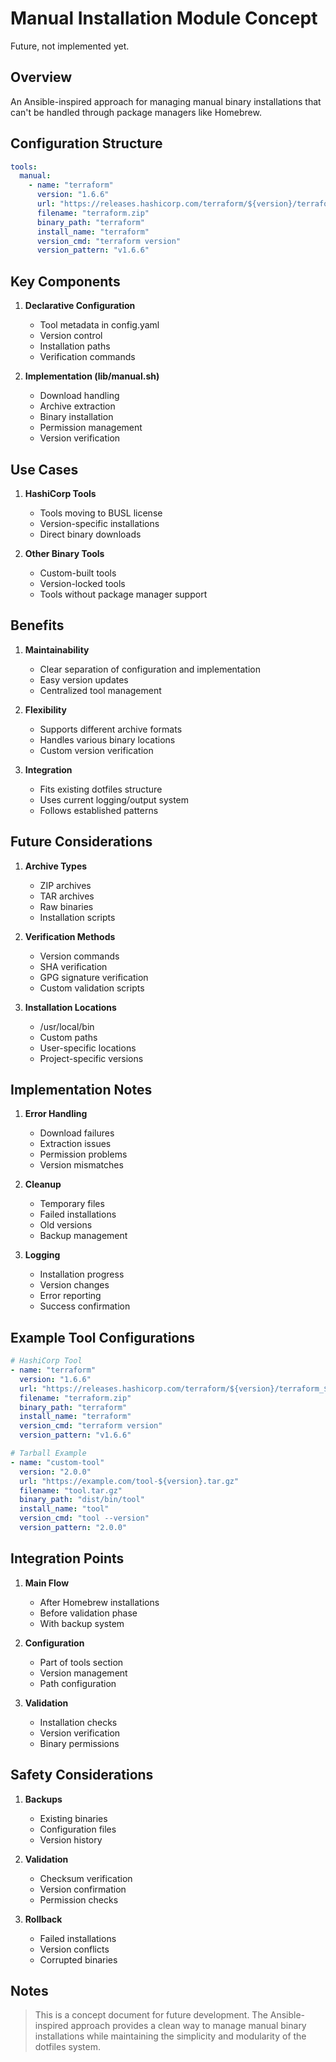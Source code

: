 # Manual Installation Module Concept

Future, not implemented yet.

## Overview

An Ansible-inspired approach for managing manual binary installations that can't be handled through package managers like Homebrew.

## Configuration Structure

```yaml
tools:
  manual:
    - name: "terraform"
      version: "1.6.6"
      url: "https://releases.hashicorp.com/terraform/${version}/terraform_${version}_darwin_amd64.zip"
      filename: "terraform.zip"
      binary_path: "terraform"
      install_name: "terraform"
      version_cmd: "terraform version"
      version_pattern: "v1.6.6"
```

## Key Components

1. **Declarative Configuration**
   - Tool metadata in config.yaml
   - Version control
   - Installation paths
   - Verification commands

2. **Implementation (lib/manual.sh)**
   - Download handling
   - Archive extraction
   - Binary installation
   - Permission management
   - Version verification

## Use Cases

1. **HashiCorp Tools**
   - Tools moving to BUSL license
   - Version-specific installations
   - Direct binary downloads

2. **Other Binary Tools**
   - Custom-built tools
   - Version-locked tools
   - Tools without package manager support

## Benefits

1. **Maintainability**
   - Clear separation of configuration and implementation
   - Easy version updates
   - Centralized tool management

2. **Flexibility**
   - Supports different archive formats
   - Handles various binary locations
   - Custom version verification

3. **Integration**
   - Fits existing dotfiles structure
   - Uses current logging/output system
   - Follows established patterns

## Future Considerations

1. **Archive Types**
   - ZIP archives
   - TAR archives
   - Raw binaries
   - Installation scripts

2. **Verification Methods**
   - Version commands
   - SHA verification
   - GPG signature verification
   - Custom validation scripts

3. **Installation Locations**
   - /usr/local/bin
   - Custom paths
   - User-specific locations
   - Project-specific versions

## Implementation Notes

1. **Error Handling**
   - Download failures
   - Extraction issues
   - Permission problems
   - Version mismatches

2. **Cleanup**
   - Temporary files
   - Failed installations
   - Old versions
   - Backup management

3. **Logging**
   - Installation progress
   - Version changes
   - Error reporting
   - Success confirmation

## Example Tool Configurations

```yaml
# HashiCorp Tool
- name: "terraform"
  version: "1.6.6"
  url: "https://releases.hashicorp.com/terraform/${version}/terraform_${version}_darwin_amd64.zip"
  filename: "terraform.zip"
  binary_path: "terraform"
  install_name: "terraform"
  version_cmd: "terraform version"
  version_pattern: "v1.6.6"

# Tarball Example
- name: "custom-tool"
  version: "2.0.0"
  url: "https://example.com/tool-${version}.tar.gz"
  filename: "tool.tar.gz"
  binary_path: "dist/bin/tool"
  install_name: "tool"
  version_cmd: "tool --version"
  version_pattern: "2.0.0"
```

## Integration Points

1. **Main Flow**
   - After Homebrew installations
   - Before validation phase
   - With backup system

2. **Configuration**
   - Part of tools section
   - Version management
   - Path configuration

3. **Validation**
   - Installation checks
   - Version verification
   - Binary permissions

## Safety Considerations

1. **Backups**
   - Existing binaries
   - Configuration files
   - Version history

2. **Validation**
   - Checksum verification
   - Version confirmation
   - Permission checks

3. **Rollback**
   - Failed installations
   - Version conflicts
   - Corrupted binaries

## Notes

> This is a concept document for future development. The Ansible-inspired approach provides a clean way to manage manual binary installations while maintaining the simplicity and modularity of the dotfiles system.
